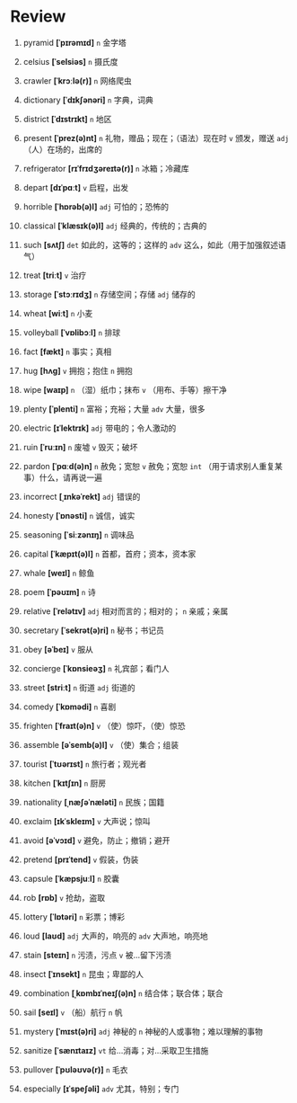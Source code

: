 # Review
1. pyramid **[ˈpɪrəmɪd]** `n` 金字塔

2. celsius **[ˈselsiəs]** `n` 摄氏度

3. crawler **[ˈkrɔːlə(r)]** `n` 网络爬虫

4. dictionary **[ˈdɪkʃənəri]** `n` 字典，词典

5. district **[ˈdɪstrɪkt]** `n` 地区

6. present **[ˈprez(ə)nt]** `n` 礼物，赠品；现在；（语法）现在时 `v` 颁发，赠送 `adj` （人）在场的，出席的

7. refrigerator **[rɪˈfrɪdʒəreɪtə(r)]** `n` 冰箱；冷藏库

8. depart **[dɪˈpɑːt]** `v` 启程，出发

9. horrible **[ˈhɒrəb(ə)l]** `adj` 可怕的；恐怖的

10. classical **[ˈklæsɪk(ə)l]** `adj` 经典的，传统的；古典的

11. such **[sʌtʃ]** `det` 如此的，这等的；这样的 `adv` 这么，如此（用于加强叙述语气）

12. treat **[triːt]** `v` 治疗

13. storage **[ˈstɔːrɪdʒ]** `n` 存储空间；存储 `adj` 储存的

14. wheat **[wiːt]** `n` 小麦

15. volleyball **[ˈvɒlibɔːl]** `n` 排球

16. fact **[fækt]** `n` 事实；真相

17. hug **[hʌɡ]** `v` 拥抱；抱住 `n` 拥抱

18. wipe **[waɪp]** `n` （湿）纸巾；抹布 `v` （用布、手等）擦干净

19. plenty **[ˈplenti]** `n` 富裕；充裕；大量 `adv` 大量，很多

20. electric **[ɪˈlektrɪk]** `adj` 带电的；令人激动的

21. ruin **[ˈruːɪn]** `n` 废墟 `v` 毁灭；破坏

22. pardon **[ˈpɑːd(ə)n]** `n` 赦免；宽恕 `v` 赦免；宽恕 `int` （用于请求别人重复某事）什么，请再说一遍

23. incorrect **[ˌɪnkəˈrekt]** `adj` 错误的

24. honesty **[ˈɒnəsti]** `n` 诚信，诚实

25. seasoning **[ˈsiːzənɪŋ]** `n` 调味品

26. capital **[ˈkæpɪt(ə)l]** `n` 首都，首府；资本，资本家

27. whale **[weɪl]** `n` 鲸鱼

28. poem **[ˈpəʊɪm]** `n` 诗

29. relative **[ˈrelətɪv]** `adj` 相对而言的；相对的； `n` 亲戚；亲属

30. secretary **[ˈsekrət(ə)ri]** `n` 秘书；书记员

31. obey **[əˈbeɪ]** `v` 服从

32. concierge **[ˈkɒnsieəʒ]** `n` 礼宾部；看门人

33. street **[striːt]** `n` 街道 `adj` 街道的

34. comedy **[ˈkɒmədi]** `n` 喜剧

35. frighten **[ˈfraɪt(ə)n]** `v` （使）惊吓，（使）惊恐

36. assemble **[əˈsemb(ə)l]** `v` （使）集合；组装

37. tourist **[ˈtʊərɪst]** `n` 旅行者；观光者

38. kitchen **[ˈkɪtʃɪn]** `n` 厨房

39. nationality **[ˌnæʃəˈnæləti]** `n` 民族；国籍

40. exclaim **[ɪkˈskleɪm]** `v` 大声说；惊叫

41. avoid **[əˈvɔɪd]** `v` 避免，防止；撤销；避开

42. pretend **[prɪˈtend]** `v` 假装，伪装

43. capsule **[ˈkæpsjuːl]** `n` 胶囊

44. rob **[rɒb]** `v` 抢劫，盗取

45. lottery **[ˈlɒtəri]** `n` 彩票；博彩

46. loud **[laʊd]** `adj` 大声的，响亮的 `adv` 大声地，响亮地

47. stain **[steɪn]** `n` 污渍，污点 `v` 被...留下污渍

48. insect **[ˈɪnsekt]** `n` 昆虫；卑鄙的人

49. combination **[ˌkɒmbɪˈneɪʃ(ə)n]** `n` 结合体；联合体；联合

50. sail **[seɪl]** `v` （船）航行 `n` 帆

51. mystery **[ˈmɪst(ə)ri]** `adj` 神秘的 `n` 神秘的人或事物；难以理解的事物

52. sanitize **[ˈsænɪtaɪz]** `vt` 给...消毒；对...采取卫生措施

53. pullover **[ˈpʊləʊvə(r)]** `n` 毛衣

54. especially **[ɪˈspeʃəli]** `adv` 尤其，特别；专门

